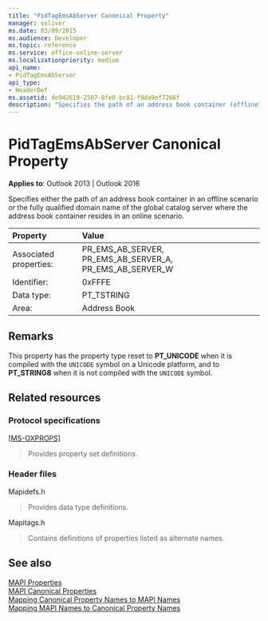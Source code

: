 ```yaml
---
title: "PidTagEmsAbServer Canonical Property" 
manager: soliver
ms.date: 03/09/2015
ms.audience: Developer
ms.topic: reference
ms.service: office-online-server
ms.localizationpriority: medium
api_name:
- PidTagEmsAbServer
api_type:
- HeaderDef
ms.assetid: de942619-2507-8fe0-bc81-f9da9ef7266f
description: "Specifies the path of an address book container (offline) or the domain name of the global catalog server where the address book container resides, online."
---
```


# PidTagEmsAbServer Canonical Property

**Applies to**: Outlook 2013 | Outlook 2016
  
Specifies either the path of an address book container in an offline scenario or the fully qualified domain name of the global catalog server where the address book container resides in an online scenario.
  
|Property |Value |
|:-----|:-----|
|Associated properties:  <br/> |PR_EMS_AB_SERVER, PR_EMS_AB_SERVER_A, PR_EMS_AB_SERVER_W  <br/> |
|Identifier:  <br/> |0xFFFE  <br/> |
|Data type:  <br/> |PT_TSTRING  <br/> |
|Area:  <br/> |Address Book  <br/> |

## Remarks

This property has the property type reset to **PT_UNICODE** when it is compiled with the  `UNICODE` symbol on a Unicode platform, and to **PT_STRING8** when it is not compiled with the  `UNICODE` symbol.
  
## Related resources

### Protocol specifications

[[MS-OXPROPS]](https://msdn.microsoft.com/library/f6ab1613-aefe-447d-a49c-18217230b148%28Office.15%29.aspx)
  
> Provides property set definitions.

### Header files

Mapidefs.h
  
> Provides data type definitions.

Mapitags.h
  
> Contains definitions of properties listed as alternate names.

## See also

[MAPI Properties](mapi-properties.md)  
[MAPI Canonical Properties](mapi-canonical-properties.md)  
[Mapping Canonical Property Names to MAPI Names](mapping-canonical-property-names-to-mapi-names.md)  
[Mapping MAPI Names to Canonical Property Names](mapping-mapi-names-to-canonical-property-names.md)
